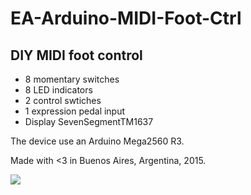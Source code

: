 # EA-Arduino-MIDI-Foot-Ctrl

## DIY MIDI foot control

* 8 momentary switches
* 8 LED indicators
* 2 control swtiches
* 1 expression pedal input
* Display SevenSegmentTM1637


The device use an Arduino Mega2560 R3.

Made with <3 in Buenos Aires, Argentina, 2015.

![](EA_midi_control_new.jpg)




